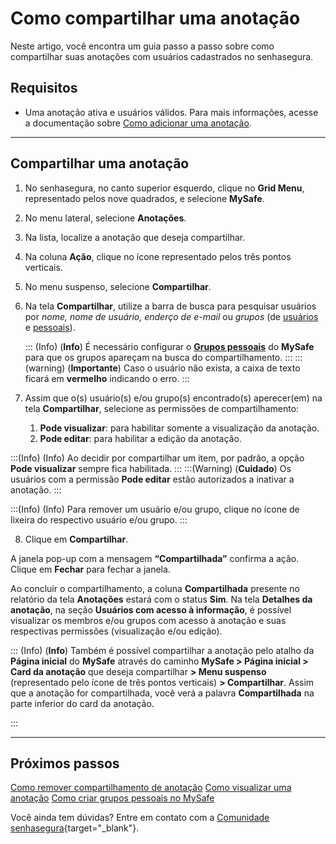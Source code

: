 # Como compartilhar uma anotação

Neste artigo, você encontra um guia passo a passo sobre como compartilhar suas anotações com usuários cadastrados no senhasegura.


## Requisitos

* Uma anotação ativa e usuários válidos. Para mais informações, acesse a documentação sobre [Como adicionar uma anotação](/v3-32/docs/pt/mysafe-notes-add).

***
## Compartilhar uma anotação

1. No senhasegura, no canto superior esquerdo, clique no **Grid Menu**, representado pelos nove quadrados, e selecione **MySafe**.
2. No menu lateral, selecione **Anotações**.
3. Na lista, localize a anotação que deseja compartilhar.
4. Na coluna **Ação**, clique no ícone representado pelos três pontos verticais.
5. No menu suspenso, selecione **Compartilhar**.
6. Na tela **Compartilhar**, utilize a barra de busca para pesquisar usuários por *nome, nome de usuário, enderço de e-mail* ou *grupos* (de [usuários](/v3-32/docs/pt/administration-user-groups) e [pessoais](/v3-32/docs/pt/mysafe-private-group)).

    ::: (Info) (**Info**)
    É necessário configurar o [**Grupos pessoais**](/v3-32/docs/pt/mysafe-private-group) do **MySafe** para que os grupos apareçam na busca do compartilhamento.
    :::
    :::(warning) (**Importante**)
    Caso o usuário não exista, a caixa de texto ficará em **vermelho**  indicando o erro.
    :::
    
8. Assim que o(s) usuário(s) e/ou grupo(s) encontrado(s) aperecer(em) na tela **Compartilhar**, selecione as permissões de compartilhamento:
    1. **Pode visualizar**: para habilitar somente a visualização da anotação.
    2. **Pode editar**: para habilitar a edição da anotação.
  
  
:::(Info) (Info)
Ao  decidir por compartilhar um item, por padrão, a opção **Pode visualizar** sempre fica habilitada.
:::
:::(Warning) (**Cuidado**)
Os usuários com a permissão **Pode editar** estão autorizados a inativar a anotação.
:::

:::(Info) (Info)
Para remover um usuário e/ou grupo, clique no ícone de lixeira do respectivo usuário e/ou grupo.
:::

8. Clique em **Compartilhar**.

A janela pop-up com a mensagem **“Compartilhada”** confirma a ação. Clique em **Fechar** para fechar a janela.


Ao concluir o compartilhamento, a coluna **Compartilhada** presente no relatório da tela **Anotações** estará com o status **Sim**. 
Na tela **Detalhes da anotação**, na seção **Usuários com acesso à informação**, é possível visualizar os membros e/ou grupos com acesso à anotação e suas respectivas permissões (visualização e/ou edição).


::: (Info) (**Info**)
Também é possível compartilhar a anotação pelo atalho da **Página inicial** do **MySafe** através do caminho **MySafe > Página inicial > Card da anotação** que deseja compartilhar **> Menu suspenso** (representado pelo ícone de três pontos verticais) **> Compartilhar**.
Assim que a anotação for compartilhada, você verá a palavra **Compartilhada** na parte inferior do card da anotação.

:::
***
## Próximos passos
[Como remover compartilhamento de anotação](/v3-32/docs/pt/mysafe-notes-unshare)
[Como visualizar uma anotação](/v3-32/docs/pt/mysafe-notes-view)
[Como criar grupos pessoais no MySafe](/v3-32/docs/pt/mysafe-private-group-add)

Você ainda tem dúvidas? Entre em contato com a  [Comunidade senhasegura](https://community.senhasegura.io/){target="_blank"}.